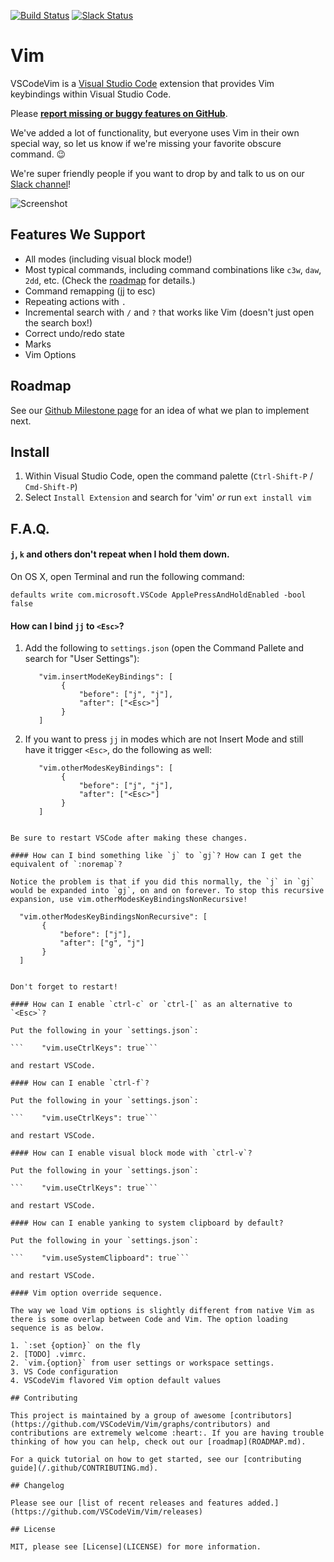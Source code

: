 [![Build Status](https://travis-ci.org/VSCodeVim/Vim.svg?branch=master)](https://travis-ci.org/VSCodeVim/Vim) [![Slack Status](https://vscodevim-slackin.azurewebsites.net/badge.svg)](https://vscodevim-slackin.azurewebsites.net)

# Vim

VSCodeVim is a [Visual Studio Code](https://code.visualstudio.com/) extension that provides Vim keybindings within Visual Studio Code.

Please **[report missing or buggy features on GitHub](https://github.com/VSCodeVim/Vim/issues)**.

We've added a lot of functionality, but everyone uses Vim in their own special way, so let us know if we're missing your favorite obscure command. :wink:

We're super friendly people if you want to drop by and talk to us on our [Slack channel](https://vscodevim-slackin.azurewebsites.net)!

![Screenshot](images/screen.png)

## Features We Support

* All modes (including visual block mode!)
* Most typical commands, including command combinations like `c3w`, `daw`, `2dd`, etc. (Check the [roadmap](ROADMAP.md) for details.)
* Command remapping (jj to esc)
* Repeating actions with `.`
* Incremental search with `/` and `?` that works like Vim (doesn't just open the search box!)
* Correct undo/redo state
* Marks
* Vim Options

## Roadmap

See our [Github Milestone page](https://github.com/VSCodeVim/Vim/milestones) for an idea of what we plan to implement next.

## Install

1. Within Visual Studio Code, open the command palette (`Ctrl-Shift-P` / `Cmd-Shift-P`)
2. Select `Install Extension` and search for 'vim' *or* run `ext install vim`

## F.A.Q.

#### `j`, `k` and others don't repeat when I hold them down.

On OS X, open Terminal and run the following command:

```
defaults write com.microsoft.VSCode ApplePressAndHoldEnabled -bool false
```

#### How can I bind `jj` to `<Esc>`?

1. Add the following to `settings.json` (open the Command Pallete and search for "User Settings"):

   ```
      "vim.insertModeKeyBindings": [
           {
               "before": ["j", "j"],
               "after": ["<Esc>"]
           }
      ]
   ```

2. If you want to press `jj` in modes which are not Insert Mode and still have it trigger `<Esc>`, do the following as well:

   ```
      "vim.otherModesKeyBindings": [
           {
               "before": ["j", "j"],
               "after": ["<Esc>"]
           }
      ]
```

Be sure to restart VSCode after making these changes.

#### How can I bind something like `j` to `gj`? How can I get the equivalent of `:noremap`?

Notice the problem is that if you did this normally, the `j` in `gj` would be expanded into `gj`, on and on forever. To stop this recursive expansion, use vim.otherModesKeyBindingsNonRecursive!

   ```
      "vim.otherModesKeyBindingsNonRecursive": [
           {
               "before": ["j"],
               "after": ["g", "j"]
           }
      ]
```

Don't forget to restart!

#### How can I enable `ctrl-c` or `ctrl-[` as an alternative to `<Esc>`?

Put the following in your `settings.json`:

```    "vim.useCtrlKeys": true```

and restart VSCode.

#### How can I enable `ctrl-f`?

Put the following in your `settings.json`:

```    "vim.useCtrlKeys": true```

and restart VSCode.

#### How can I enable visual block mode with `ctrl-v`?

Put the following in your `settings.json`:

```    "vim.useCtrlKeys": true```

and restart VSCode.

#### How can I enable yanking to system clipboard by default?

Put the following in your `settings.json`:

```    "vim.useSystemClipboard": true```

and restart VSCode.

#### Vim option override sequence.

The way we load Vim options is slightly different from native Vim as there is some overlap between Code and Vim. The option loading sequence is as below.

1. `:set {option}` on the fly
2. [TODO] .vimrc.
2. `vim.{option}` from user settings or workspace settings.
3. VS Code configuration
4. VSCodeVim flavored Vim option default values

## Contributing

This project is maintained by a group of awesome [contributors](https://github.com/VSCodeVim/Vim/graphs/contributors) and contributions are extremely welcome :heart:. If you are having trouble thinking of how you can help, check out our [roadmap](ROADMAP.md).

For a quick tutorial on how to get started, see our [contributing guide](/.github/CONTRIBUTING.md).

## Changelog

Please see our [list of recent releases and features added.](https://github.com/VSCodeVim/Vim/releases)

## License

MIT, please see [License](LICENSE) for more information.
